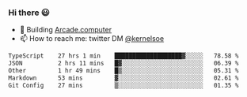 ### Hi there 😃

- 🔨 Building [Arcade.computer](https://arcade.computer)
- 📫 How to reach me: twitter DM [@kernelsoe](https://twitter.com/kernelsoe)

<!--START_SECTION:waka-->

```txt
TypeScript    27 hrs 1 min    ███████████████████▓░░░░░   78.58 %
JSON          2 hrs 11 mins   █▓░░░░░░░░░░░░░░░░░░░░░░░   06.39 %
Other         1 hr 49 mins    █▒░░░░░░░░░░░░░░░░░░░░░░░   05.31 %
Markdown      53 mins         ▓░░░░░░░░░░░░░░░░░░░░░░░░   02.61 %
Git Config    27 mins         ▒░░░░░░░░░░░░░░░░░░░░░░░░   01.35 %
```

<!--END_SECTION:waka-->

